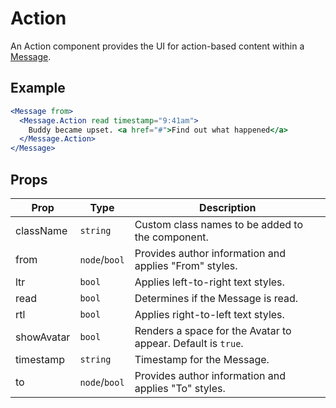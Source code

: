 # Action

An Action component provides the UI for action-based content within a [Message](./Message.md).

## Example

```jsx
<Message from>
  <Message.Action read timestamp="9:41am">
    Buddy became upset. <a href="#">Find out what happened</a>
  </Message.Action>
</Message>
```

## Props

| Prop       | Type          | Description                                                  |
| ---------- | ------------- | ------------------------------------------------------------ |
| className  | `string`      | Custom class names to be added to the component.             |
| from       | `node`/`bool` | Provides author information and applies "From" styles.       |
| ltr        | `bool`        | Applies left-to-right text styles.                           |
| read       | `bool`        | Determines if the Message is read.                           |
| rtl        | `bool`        | Applies right-to-left text styles.                           |
| showAvatar | `bool`        | Renders a space for the Avatar to appear. Default is `true`. |
| timestamp  | `string`      | Timestamp for the Message.                                   |
| to         | `node`/`bool` | Provides author information and applies "To" styles.         |
